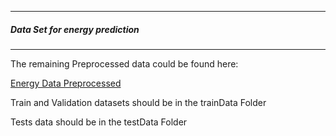 
 
---------------------------------------------
##### Data Set for energy prediction
-------------------------------------------------


The remaining Preprocessed data could be found here:

[Energy Data Preprocessed](https://yadi.sk/d/TNwdfZsptKh7Bw)

Train and Validation datasets should be in the trainData  Folder

Tests data should be in the testData Folder
